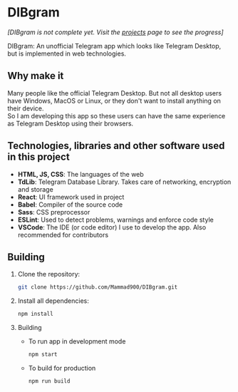# DIBgram

*[DIBgram is not complete yet. Visit the [projects](https://github.com/Mammad900/DIBgram/projects) page to see the progress]*

DIBgram: An unofficial Telegram app which looks like Telegram Desktop, but is implemented in web technologies.

## Why make it

Many people like the official Telegram Desktop. But not all desktop users have Windows, MacOS or Linux, or they don't want to install anything on their device.  
So I am developing this app so these users can have the same experience as Telegram Desktop using their browsers.

## Technologies, libraries and other software used in this project

- **HTML, JS, CSS**: The languages of the web
- **TdLib**: Telegram Database Library. Takes care of networking, encryption and storage
- **React**: UI framework used in project
- **Babel**: Compiler of the source code
- **Sass**: CSS preprocessor
- **ESLint**: Used to detect problems, warnings and enforce code style
- **VSCode**: The IDE (or code editor) I use to develop the app. Also recommended for contributors

## Building

1. Clone the repository:

   ```bash
   git clone https://github.com/Mammad900/DIBgram.git
   ```

2. Install all dependencies:

   ```bash
   npm install
   ```

3. Building
   - To run app in development mode

     ```bash
     npm start
     ```

   - To build for production

     ```bash
     npm run build
     ```
